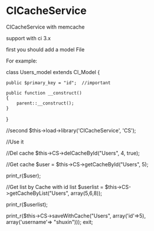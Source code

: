 # CICacheService
CICacheService with memcache

support with ci 3.x

first you should add a model File

For example:

class Users_model extends CI_Model 
{

	public $primary_key = "id";  //important

    public function __construct()
    {
        parent::__construct();
    }

}

//second
$this->load->library('CICacheService', 'CS');

//Use it

//Del cache
$this->CS->delCacheById("Users", 4, true);

//Get cache
$user = $this->CS->getCacheById("Users", 5);

print_r($user);

//Get list by Cache with id list
$userlist = $this->CS->getCacheByList("Users", array(5,6,8));

print_r($userlist);

print_r($this->CS->saveWithCache("Users", array('id'=>5), array('username'=> "shuxin")));
exit;
